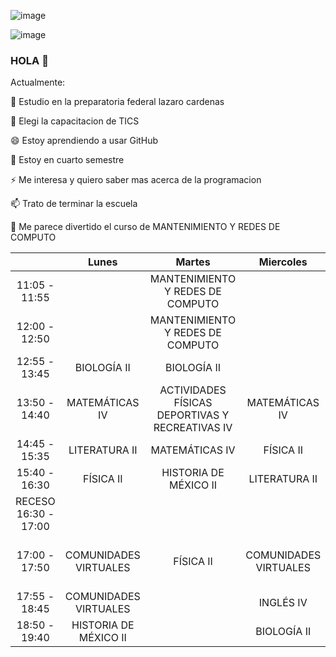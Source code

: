 
![image](https://user-images.githubusercontent.com/99762174/154774236-acc0c7ab-c3ac-4a61-90d4-1cf91349f0c7.png)

![image](https://user-images.githubusercontent.com/99762174/154774041-cf4ae0e5-f8f3-4313-967a-3e4f49cd4e48.png)

### HOLA 👋

Actualmente:

🤔 Estudio en la preparatoria federal lazaro cardenas

💬 Elegi la capacitacion de TICS

😄 Estoy aprendiendo a usar GitHub

📲 Estoy en cuarto semestre

⚡ Me interesa y quiero saber mas acerca de la programacion

📫 Trato de terminar la escuela

🔭 Me parece divertido el curso de MANTENIMIENTO Y  REDES DE COMPUTO


|                      |          Lunes         |                       Martes                       |        Miercoles       |                  Jueves                 |              Viernes              |
|:--------------------:|:----------------------:|:--------------------------------------------------:|:----------------------:|:---------------------------------------:|:---------------------------------:|
|     11:05 - 11:55    |                        |          MANTENIMIENTO Y  REDES DE COMPUTO         |                        |                                         | MANTENIMIENTO Y  REDES DE COMPUTO |
|     12:00 - 12:50    |                        |          MANTENIMIENTO Y  REDES DE COMPUTO         |                        |                                         | MANTENIMIENTO Y  REDES DE COMPUTO |
|     12:55 - 13:45    |       BIOLOGÍA II      |                     BIOLOGÍA II                    |                        |                                         |           MATEMÁTICAS IV          |
|     13:50 - 14:40    |     MATEMÁTICAS IV     | ACTIVIDADES FÍSICAS  DEPORTIVAS  Y  RECREATIVAS IV |     MATEMÁTICAS IV     |              LITERATURA II              |            BIOLOGÍA II            |
|     14:45 - 15:35    |      LITERATURA II     |                   MATEMÁTICAS IV                   |        FÍSICA II       |              MATEMÁTICAS IV             |             FÍSICA II             |
|     15:40 - 16:30    |        FÍSICA II       |                HISTORIA DE MÉXICO II               |      LITERATURA II     |          HISTORIA DE MÉXICO II          |             INGLÉS IV             |
| RECESO 16:30 - 17:00 |                        |                                                    |                        |                                         |                                   |
|     17:00 - 17:50    | COMUNIDADES  VIRTUALES |                      FÍSICA II                     | COMUNIDADES  VIRTUALES | ACTIVIDADES ARTÍSTICAS  Y CULTURALES IV |                                   |
|     17:55 - 18:45    | COMUNIDADES  VIRTUALES |                                                    |        INGLÉS IV       |                FÍSICA II                |                                   |
|     18:50 - 19:40    |  HISTORIA DE MÉXICO II |                                                    |       BIOLOGÍA II      |                INGLÉS IV                |                                   |
